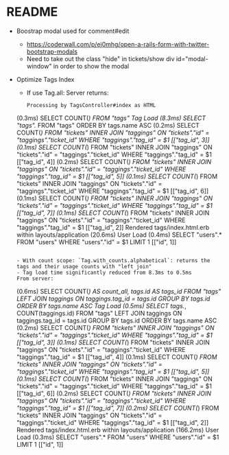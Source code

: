 # README

* Boostrap modal used for comment#edit
  - https://coderwall.com/p/ej0mhg/open-a-rails-form-with-twitter-bootstrap-modals
  - Need to take out the class "hide" in tickets/show div id="modal-window" in order to show the modal

* Optimize Tags Index
  - If use Tag.all:
    Server returns:
    ```
    Processing by TagsController#index as HTML
   (0.3ms)  SELECT COUNT(*) FROM "tags"
    Tag Load (8.3ms)  SELECT "tags".* FROM "tags"  ORDER BY tags.name ASC
   (0.2ms)  SELECT COUNT(*) FROM "tickets" INNER JOIN "taggings" ON "tickets"."id" = "taggings"."ticket_id" WHERE "taggings"."tag_id" = $1  [["tag_id", 3]]
   (0.1ms)  SELECT COUNT(*) FROM "tickets" INNER JOIN "taggings" ON "tickets"."id" = "taggings"."ticket_id" WHERE "taggings"."tag_id" = $1  [["tag_id", 4]]
   (0.2ms)  SELECT COUNT(*) FROM "tickets" INNER JOIN "taggings" ON "tickets"."id" = "taggings"."ticket_id" WHERE "taggings"."tag_id" = $1  [["tag_id", 5]]
   (0.1ms)  SELECT COUNT(*) FROM "tickets" INNER JOIN "taggings" ON "tickets"."id" = "taggings"."ticket_id" WHERE "taggings"."tag_id" = $1  [["tag_id", 6]]
   (0.1ms)  SELECT COUNT(*) FROM "tickets" INNER JOIN "taggings" ON "tickets"."id" = "taggings"."ticket_id" WHERE "taggings"."tag_id" = $1  [["tag_id", 7]]
   (0.1ms)  SELECT COUNT(*) FROM "tickets" INNER JOIN "taggings" ON "tickets"."id" = "taggings"."ticket_id" WHERE "taggings"."tag_id" = $1  [["tag_id", 2]]
    Rendered tags/index.html.erb within layouts/application (20.6ms)
    User Load (0.4ms)  SELECT  "users".* FROM "users" WHERE "users"."id" = $1 LIMIT 1  [["id", 1]]
    ```
  
  - With count scope: `Tag.with_counts.alphabetical`: returns the tags and their usage counts with "left join"
  - Tag load time significantly reduced from 8.3ms to 0.5ms
    From server:
    ```
    (0.6ms)  SELECT COUNT(*) AS count_all, tags.id AS tags_id FROM "tags" LEFT JOIN taggings ON taggings.tag_id = tags.id GROUP BY tags.id  ORDER BY tags.name ASC
    Tag Load (0.5ms)  SELECT tags.*, COUNT(taggings.id) FROM "tags" LEFT JOIN taggings ON taggings.tag_id = tags.id GROUP BY tags.id  ORDER BY tags.name ASC
   (0.2ms)  SELECT COUNT(*) FROM "tickets" INNER JOIN "taggings" ON "tickets"."id" = "taggings"."ticket_id" WHERE "taggings"."tag_id" = $1  [["tag_id", 3]]
   (0.1ms)  SELECT COUNT(*) FROM "tickets" INNER JOIN "taggings" ON "tickets"."id" = "taggings"."ticket_id" WHERE "taggings"."tag_id" = $1  [["tag_id", 4]]
   (0.1ms)  SELECT COUNT(*) FROM "tickets" INNER JOIN "taggings" ON "tickets"."id" = "taggings"."ticket_id" WHERE "taggings"."tag_id" = $1  [["tag_id", 5]]
   (0.1ms)  SELECT COUNT(*) FROM "tickets" INNER JOIN "taggings" ON "tickets"."id" = "taggings"."ticket_id" WHERE "taggings"."tag_id" = $1  [["tag_id", 6]]
   (0.2ms)  SELECT COUNT(*) FROM "tickets" INNER JOIN "taggings" ON "tickets"."id" = "taggings"."ticket_id" WHERE "taggings"."tag_id" = $1  [["tag_id", 7]]
   (0.2ms)  SELECT COUNT(*) FROM "tickets" INNER JOIN "taggings" ON "tickets"."id" = "taggings"."ticket_id" WHERE "taggings"."tag_id" = $1  [["tag_id", 2]]
    Rendered tags/index.html.erb within layouts/application (166.2ms)
    User Load (0.3ms)  SELECT  "users".* FROM "users" WHERE "users"."id" = $1 LIMIT 1  [["id", 1]]
   ```